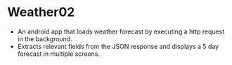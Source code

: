 # Weather02

- An android app that loads weather forecast by executing a http request in the background.  
- Extracts relevant fields from the JSON response and displays a 5 day forecast in multiple screens.
